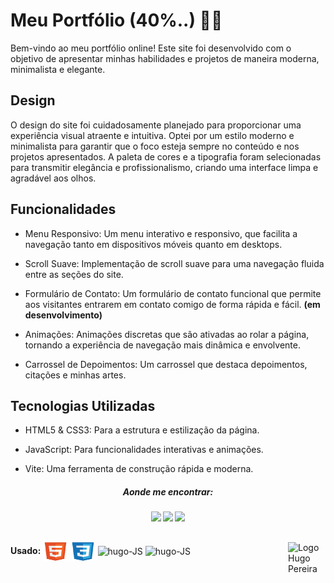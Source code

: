 # Meu Portfólio (40%..) 👨‍💻

Bem-vindo ao meu portfólio online! Este site foi desenvolvido com o objetivo de apresentar minhas habilidades e projetos de maneira moderna, minimalista e elegante.

## Design
O design do site foi cuidadosamente planejado para proporcionar uma experiência visual atraente e intuitiva. Optei por um estilo moderno e minimalista para garantir que o foco esteja sempre no conteúdo e nos projetos apresentados. A paleta de cores e a tipografia foram selecionadas para transmitir elegância e profissionalismo, criando uma interface limpa e agradável aos olhos.

## Funcionalidades
 - Menu Responsivo: Um menu interativo e responsivo, que facilita a navegação tanto em dispositivos móveis quanto em desktops.

 - Scroll Suave: Implementação de scroll suave para uma navegação fluida entre as seções do site.

 - Formulário de Contato: Um formulário de contato funcional que permite aos visitantes entrarem em contato comigo de forma rápida e fácil. **(em desenvolvimento)**

 - Animações: Animações discretas que são ativadas ao rolar a página, tornando a experiência de navegação mais dinâmica e envolvente.

 - Carrossel de Depoimentos: Um carrossel que destaca depoimentos, citações e minhas artes.

## Tecnologias Utilizadas

- HTML5 & CSS3: Para a estrutura e estilização da página.

- JavaScript: Para funcionalidades interativas e animações.

- Vite: Uma ferramenta de construção rápida e moderna.

 
 <section align="center">
   <h5>Aonde me encontrar:<h5>
  <a href="https://x.com/hvgopereira"><img src="https://img.shields.io/badge/-Twitter-212121?style=for-the-badge&logo=Twitter&logoColor=white"></img></a>
  <a href="https://discord.gg/gvzwyFMqNx" target="_blank"><img src="https://img.shields.io/badge/Discord-7289DA?style=for-the-badge&logo=discord&logoColor=white" target="_blank"></a> 
  <a href="https://www.linkedin.com/in/hugo-pereira-developer/" target="_blank"><img src="https://img.shields.io/badge/Linkedin-2590f5?style=for-the-badge&logo=linkedin&logoColor=white" target="_blank"></a> 
 </section>
 
##


<img title="Logo Hugo Pereira" src="https://github.com/hvgopereira/netflix-remake/assets/162385532/1063be5e-a9fa-4aba-a6e5-ff5a99957761" min-width="60px" max-width="60px" width="60px" align="right" alt="Logo Hugo Pereira"></img>


##


<section align="center" style="display: inline-block; ">
  <strong> Usado: </strong>  
  <img title="HTML5" align="center" alt="hugo-HTML" height="30" width="40" src="https://raw.githubusercontent.com/devicons/devicon/master/icons/html5/html5-original.svg">
  <img title="CSS3" align="center" alt="hugo-CSS" height="30" width="40" src="https://raw.githubusercontent.com/devicons/devicon/master/icons/css3/css3-original.svg">
  <img title="JavaScript" align="center" alt="hugo-JS" height="30" width="40" src="https://cdn.jsdelivr.net/gh/devicons/devicon@latest/icons/javascript/javascript-original.svg">
  <img title="JavaScript" align="center" alt="hugo-JS" height="30" width="40" src="https://cdn.jsdelivr.net/gh/devicons/devicon@latest/icons/vitejs/vitejs-original.svg">
</section>


